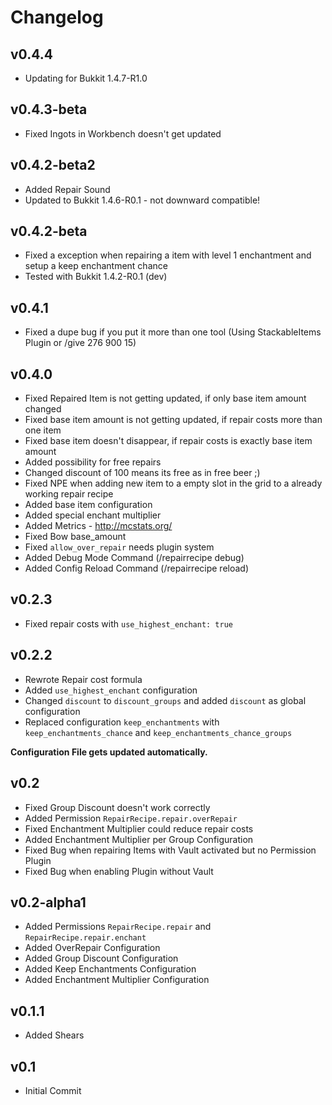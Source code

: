 # Changelog #

## v0.4.4 ##

- Updating for Bukkit 1.4.7-R1.0

## v0.4.3-beta ##

- Fixed Ingots in Workbench doesn't get updated

## v0.4.2-beta2 ##

- Added Repair Sound
- Updated to Bukkit 1.4.6-R0.1 - not downward compatible!

## v0.4.2-beta ##

- Fixed a exception when repairing a item with level 1 enchantment and setup a keep enchantment chance
- Tested with Bukkit 1.4.2-R0.1 (dev)

## v0.4.1 ##

* Fixed a dupe bug if you put it more than one tool (Using StackableItems Plugin or /give <nick> 276 900 15)

## v0.4.0 ##

* Fixed Repaired Item is not getting updated, if only base item amount changed
* Fixed base item amount is not getting updated, if repair costs more than one item
* Fixed base item doesn't disappear, if repair costs is exactly base item amount
* Added possibility for free repairs
* Changed discount of 100 means its free as in free beer ;)
* Fixed NPE when adding new item to a empty slot in the grid to a already working repair recipe
* Added base item configuration
* Added special enchant multiplier
* Added Metrics - http://mcstats.org/
* Fixed Bow base_amount
* Fixed `allow_over_repair` needs plugin system
* Added Debug Mode Command (/repairrecipe debug)
* Added Config Reload Command (/repairrecipe reload)

## v0.2.3 ##

* Fixed repair costs with `use_highest_enchant: true`

## v0.2.2 ##

* Rewrote Repair cost formula
* Added `use_highest_enchant` configuration
* Changed `discount` to `discount_groups` and added `discount` as global configuration
* Replaced configuration `keep_enchantments` with `keep_enchantments_chance` and `keep_enchantments_chance_groups`

**Configuration File gets updated automatically.**

## v0.2 ##

* Fixed Group Discount doesn't work correctly
* Added Permission `RepairRecipe.repair.overRepair`
* Fixed Enchantment Multiplier could reduce repair costs
* Added Enchantment Multiplier per Group Configuration
* Fixed Bug when repairing Items with Vault activated but no Permission Plugin
* Fixed Bug when enabling Plugin without Vault

## v0.2-alpha1 ##

* Added Permissions `RepairRecipe.repair` and `RepairRecipe.repair.enchant`
* Added OverRepair Configuration
* Added Group Discount Configuration
* Added Keep Enchantments Configuration
* Added Enchantment Multiplier Configuration


## v0.1.1 ##

* Added Shears

## v0.1 ##

* Initial Commit
